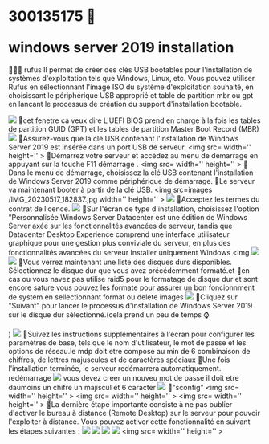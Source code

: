 # 300135175 &#129409;</p> windows server 2019 installation
:pushpin::pushpin::pushpin: 
 rufus Il permet de créer des clés USB bootables pour l'installation de systèmes d'exploitation tels que Windows, Linux, etc. Vous pouvez utiliser Rufus en sélectionnant l'image ISO du système d'exploitation souhaité, en choisissant le périphérique USB approprié et table de partition mbr ou gpt en lançant le processus de création du support d'installation bootable.<p>
<img src=images/20230517_182725%20(1).jpg width='' height='' > </img>
:pushpin:cet fenetre ca veux dire L'UEFI BIOS prend en charge à la fois les tables de partition GUID (GPT) et les tables de partition Master Boot Record (MBR)
<img src=images/20230517_181628.jpg width='' height='' > </img> 
:pushpin:Assurez-vous que la clé USB contenant l'installation de Windows Server 2019 est insérée dans un port USB de serveur.
<img src= width='' height='' > </img>
:pushpin:Démarrez votre serveur et accédez au menu de démarrage en appuyant sur la touche F11 démarrage .
<img src= width='' height='' > </img>
:pushpin:Dans le menu de démarrage, choisissez la clé USB contenant l'installation de Windows Server 2019 comme périphérique de démarrage.
:pushpin:Le serveur va maintenant booter à partir de la clé USB.
<img src=images
/IMG_20230517_182837.jpg width='' height='' > </img>
<img src=images/20230517_185555.jpg width='' height='' > </img>
:pushpin:Acceptez les termes du contrat de licence.
<img src=images/IMG_20230517_184702.jpg width='' height='' > </img>
:pushpin:Sur l'écran de type d'installation, choisissez l'option "Personnalisée Windows Server Datacenter est une édition de Windows Server axée sur les fonctionnalités avancées de serveur, tandis que Datacenter Desktop Experience comprend une interface utilisateur graphique pour une gestion plus conviviale du serveur, en plus des fonctionnalités avancées du serveur Installer uniquement Windows <img <img src=images/IMG_20230517_184629.jpg width='' height='' > </img>
<img src=images/20230517_183832%20(1).jpg width='' height='' > </img>
:pushpin:Vous verrez maintenant une liste des disques durs disponibles. Sélectionnez le disque dur que vous avez précédemment formaté.et :pushpin:en cas ou vous navez pas utilise raid5 pour le formatage de disque dur et sont encore sature vous pouvez les formate pour assurer un bon foncionnment de system en sellectionnant format ou delete 
images
<img src=images/IMG_20230517_194035.jpg width='' height='' > </img>
:pushpin:Cliquez sur "Suivant" pour lancer le processus d'installation de Windows Server 2019 sur le disque dur sélectionné.(cela prend un peu de temps &#8986;</p>)
<img src=images/IMG_20230517_194113.jpg width='' height='' > </img>
:pushpin:Suivez les instructions supplémentaires à l'écran pour configurer les paramètres de base, tels que le nom d'utilisateur, le mot de passe et les options de réseau.le mdp doit etre compose au min de 6 combinaison de chiffres, de lettres majuscules et de caractères spéciaux
:pushpin:Une fois l'installation terminée, le serveur redémarrera automatiquement.
redémarrage
<img src=images/IMG_20230517_195730%20(1).jpg width='' height='' > </img>
vous devez creer un nouveu mot de passe il doit etre daumoins un chifre un majiscul et 6 caracter
<img src=images/IMG_20230517_201505.jpg width='' height='' > </img>
:pushpin:"sconfig"
<img src= width='' height='' > </img>
<img src= width='' height='' > </img>
<img src= width='' height='' > </img>
:pushpin:La dernière étape importante consiste à ne pas oublier d'activer le bureau à distance (Remote Desktop) sur le serveur pour pouvoir l'exploiter à distance. Vous pouvez activer cette fonctionnalité en suivant les étapes suivantes :
<img src=images/en%20rdt%201.jpg width='' height='' > </img>
<img src=images/en%20rdt%202.jpg width='' height='' > </img>
<img src=images/en%20rdt%203.jpg width='' height='' > </img>
<img src=images/en%20rdt%204.jpg width='' height='' > </img>
<img src= width='' height='' > </img>
